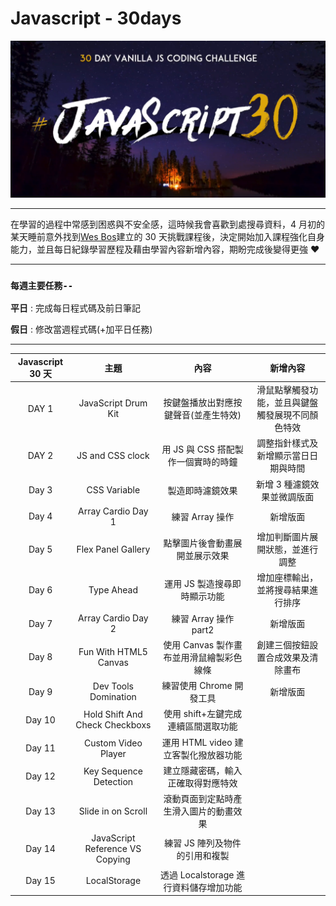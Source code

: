 # Javascript - 30days

<div align=center><img src="bg.png" width="800px"></div>

---

在學習的過程中常感到困惑與不安全感，這時候我會喜歡到處搜尋資料，4 月初的某天睡前意外找到[Wes Bos](https://javascript30.com/)建立的 30 天挑戰課程後，決定開始加入課程強化自身能力，並且每日紀錄學習歷程及藉由學習內容新增內容，期盼完成後變得更強 ❤

---

### `每週主要任務--`

**平日** : 完成每日程式碼及前日筆記

**假日** : 修改當週程式碼(+加平日任務)

---

| Javascript 30 天 |              主題               |                   內容                   |                     新增內容                     |
| :--------------: | :-----------------------------: | :--------------------------------------: | :----------------------------------------------: |
|      DAY 1       |       JavaScript Drum Kit       |   按鍵盤播放出對應按鍵聲音(並產生特效)   | 滑鼠點擊觸發功能，並且與鍵盤觸發展現不同顏色特效 |
|      DAY 2       |        JS and CSS clock         |   用 JS 與 CSS 搭配製作一個實時的時鐘    |       調整指針樣式及新增顯示當日日期與時間       |
|      Day 3       |          CSS Variable           |             製造即時濾鏡效果             |           新增 3 種濾鏡效果並微調版面            |
|      Day 4       |       Array Cardio Day 1        |             練習 Array 操作              |                     新增版面                     |
|      Day 5       |       Flex Panel Gallery        |      點擊圖片後會動畫展開並展示效果      |         增加判斷圖片展開狀態，並進行調整         |
|      Day 6       |           Type Ahead            |       運用 JS 製造搜尋即時顯示功能       |        增加座標輸出，並將搜尋結果進行排序        |
|      Day 7       |       Array Cardio Day 2        |          練習 Array 操作 part2           |                     新增版面                     |
|      Day 8       |      Fun With HTML5 Canvas      | 使用 Canvas 製作畫布並用滑鼠繪製彩色線條 |        創建三個按鈕設置合成效果及清除畫布        |
|      Day 9       |      Dev Tools Domination       |         練習使用 Chrome 開發工具         |                     新增版面                     |
|      Day 10      | Hold Shift And Check Checkboxs  |   使用 shift+左鍵完成連續區間選取功能    |                                                  |
|      Day 11      |       Custom Video Player       |   運用 HTML video 建立客製化撥放器功能   |                                                  |
|      Day 12      |     Key Sequence Detection      |    建立隱藏密碼，輸入正確取得對應特效    |                                                  |
|      Day 13      |       Slide in on Scroll        |  滾動頁面到定點時產生滑入圖片的動畫效果  |                                                  |
|      Day 14      | JavaScript Reference VS Copying |      練習 JS 陣列及物件的引用和複製      |                                                  |
|      Day 15      |          LocalStorage           |  透過 Localstorage 進行資料儲存增加功能  |                                                  |
